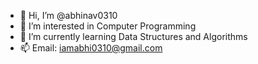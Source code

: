 - 👋 Hi, I’m @abhinav0310
- 👀 I’m interested in Computer Programming
- 🌱 I’m currently learning Data Structures and Algorithms
- 📫 Email: iamabhi0310@gmail.com

<!---
abhinav0310/abhinav0310 is a ✨ special ✨ repository because its `README.md` (this file) appears on your GitHub profile.
You can click the Preview link to take a look at your changes.
--->
